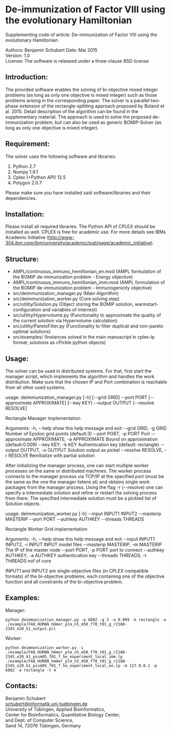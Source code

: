 De-immunization of Factor VIII using the evolutionary Hamiltonian
========

Supplementing code of article: De-immunization of Factor VIII using the evolutionary Hamiltonian

Authors: Benjamin Schubert 
Date: Mai 2015  
Version: 1.0  
License: The software is released under a three-clause BSD license


Introduction:
-------------
The provided software enables the solving of bi-objective mixed integer problems (as long as only one objective is mixed integer) such as those
problems arising in the corresponding paper. The solver is a parallel two-phase extension of the rectangle-splitting approach proposed by Boland et al. 2015. Detail description of the algorithm can be found in the supplementary material. The approach is used to solve the proposed de-immunization problem, but can also be used as generic BOMIP-Solver (as long as only one objective is mixed integer).


Requirement:
-------------
The solver uses the following software and libraries:  

1. Python 2.7
2. Numpy 1.9.1
3. Cplex (+Python API) 12.5
4. Polygon 2.0.7

Please make sure you have installed said software/libraries
and their dependencies.


Installation:
-------------
Please install all required libraries. The Python API of CPLEX should be installed as well. CPLEX is free for academic use. For more 
details see IBMs Academic Initiative (http://www-304.ibm.com/ibm/university/academic/pub/page/academic_initiative).

Structure:
-------------
- AMPL/continuous_immuno_hemiltonian_en.mod (AMPL formulation of the BOMIP de-immunization problem - Energy objective)
- AMPL/continuous_immuno_hemiltonian_imm.mod (AMPL formulation of the BOMIP de-immunization problem - Immunogenicity objective)
- src/deimmunization_manager.py 	  (Main Algorithm)
- src/deimmunization_worker.py 	    (Core solving step)
- src/utility/Solution.py 			 	  (Object storing the BOMIP solution, warmstart-configuration and variables of interrest)
- src/utility/Hypervolume.py 				(Functionality to approximate the quality of the current solution via Hypervolume calculation)
- src/utility/ParetoFilter.py 			(Functionality to filter duplicat and non-pareto optimal solutions)
- src/examples/                     (Instances solved in the main manuscript in cplex-lp format; solutions as cPickle python objects)


Usage:
-------------
The solver can be used in distributed systems. For that, first start the manager script, which implements the algorithm and handles the work distribution.
Make sure that the chosen IP and Port combination is reachable from all other used systems.

usage: deimmunization_manager.py [-h] [--grid GRID] --port PORT
                                 [--approximate APPROXIMATE] [--key KEY]
                                 --output OUTPUT [--resolve RESOLVE]

Rectangle Manager implementation

Arguments:
  -h, --help            show this help message and exit
  --grid GRID, -g GRID  Number of Epsilon grid points (default:3)
  --port PORT, -p PORT  Port
  --approximate APPROXIMATE, -a APPROXIMATE
                        Bound on approximation (default:0.009)
  --key KEY, -k KEY     Authentication key (default: rectangle)
  --output OUTPUT, -o OUTPUT
                        Solution output as pickel
  --resolve RESOLVE, -r RESOLVE
                        Reinitialize with partial solution

After initializing the manager process, one can start multiple worker processes on the same or distributed machines. The worker process connects to the manager process via TCP/IP at the specified port (must be the same as the one the manager listens at) and obtains single work packages from the manager process. Using the flag -r (--resolve) one can specify a intermediate solution and refine or restart the solving process from there. The specified intermediate solution must be a pickled list of Solution objects.

usage: deimmunization_worker.py [-h] --input INPUT1 INPUT2 --masterip MASTERIP
                                --port PORT --authkey AUTHKEY --threads
                                THREADS

Rectangle Worker Grid implementation

Arguments:
  -h, --help            show this help message and exit
  --input INPUT1 INPUT2, -i INPUT INPUT
                        model files
  --masterip MASTERIP, -m MASTERIP
                        The IP of the master node
  --port PORT, -p PORT  port to connect
  --authkey AUTHKEY, -a AUTHKEY
                        authentication key
  --threads THREADS, -t THREADS
                        nof of core

INPUT1 and INPUT2 are single-objective files (in CPLEX compatible formats) of the bi-objective problems, each containing one of the objective function and all constraints of the bi-objective problem. 

Examples:
-------------
Manager:
```
python deimmunization_manager.py -p 6882 -g 3 -a 0.009 -k rectangle -o ./example/FA8_HUMAN_hmmer_plm_n5_m50_f70_t01_g_r2188-2345_e20_k1_output.pcl
```
Worker:
```
python deimmunization_worker.py -i ./example/FA8_HUMAN_hmmer_plm_n5_m50_f70_t01_g_r2188-2345_e20_k1_pssm05_f01_f_he_experiment_local_imm.lp ./example/FA8_HUMAN_hmmer_plm_n5_m50_f70_t01_g_r2188-2345_e20_k1_pssm05_f01_f_he_experiment_local_en.lp -m 127.0.0.1 -p 6882 -a rectangle -t 4
```

Contacts:
-------------
Benjamin Schubert  
schubert@informatik.uni-tuebingen.de  
University of Tübingen, Applied Bioinformatics,  
Center for Bioinformatics, Quantitative Biology Center,  
and Dept. of Computer Science,  
Sand 14, 72076 Tübingen, Germany
